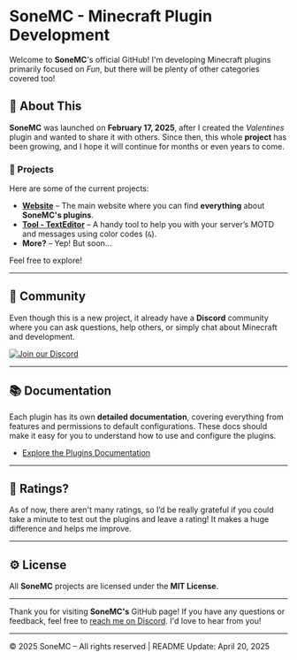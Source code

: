 # SoneMC - Minecraft Plugin Development

Welcome to **SoneMC**'s official GitHub! I'm developing Minecraft plugins primarily focused on *Fun*, but there will be plenty of other categories covered too!

## 🚀 About This

**SoneMC** was launched on **February 17, 2025**, after I created the *Valentines* plugin and wanted to share it with others. Since then, this whole **project** has been growing, and I hope it will continue for months or even years to come.

### 🔧 Projects

Here are some of the current projects:

- **[Website](https://sonemc.pages.dev)** – The main website where you can find **everything** about **SoneMC's plugins**.
- **[Tool - TextEditor](https://sonemc.pages.dev/tools/texteditor/)** – A handy tool to help you with your server’s MOTD and messages using color codes (`&`).
- **More?** – Yep! But soon...

Feel free to explore!

---

## 📢 Community

Even though this is a new project, it already have a **Discord** community where you can ask questions, help others, or simply chat about Minecraft and development.

[![Join our Discord](https://img.shields.io/discord/1340050728764575815?logo=discord&label=Join%20our%20Discord)](https://discord.gg/DxpqN5WXRt)

---

## 📚 Documentation

Each plugin has its own **detailed documentation**, covering everything from features and permissions to default configurations. These docs should make it easy for you to understand how to use and configure the plugins.

- [Explore the Plugins Documentation](https://sonemc.pages.dev/docs)

---

## 💬 Ratings?

As of now, there aren't many ratings, so I’d be really grateful if you could take a minute to test out the plugins and leave a rating! It makes a huge difference and helps me improve.

---

## ⚙️ License

All **SoneMC** projects are licensed under the **MIT License**.

---

Thank you for visiting **SoneMC's** GitHub page! If you have any questions or feedback, feel free to [reach me on Discord](https://discord.gg/DxpqN5WXRt). I'd love to hear from you!

---

© 2025 SoneMC – All rights reserved | README Update: April 20, 2025
